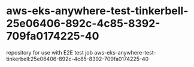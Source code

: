 # aws-eks-anywhere-test-tinkerbell-25e06406-892c-4c85-8392-709fa0174225-40
repository for use with E2E test job aws-eks-anywhere-test-tinkerbell:25e06406-892c-4c85-8392-709fa0174225-40
